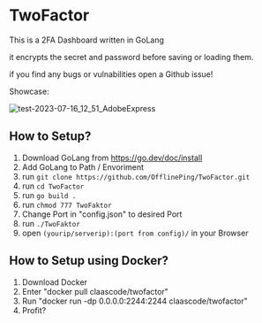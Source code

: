 # TwoFactor

This is a 2FA Dashboard written in GoLang

it encrypts the secret and password before saving or loading them.

if you find any bugs or vulnabilities open a Github issue!

Showcase:

![test-2023-07-16_12_51_AdobeExpress](https://github.com/OfflinePing/TwoFactor/assets/54213976/f151372f-e7f9-4040-94d1-cb8ef96494c0)


## How to Setup?
1. Download GoLang from https://go.dev/doc/install
2. Add GoLang to Path / Envoriment
3. run `git clone https://github.com/OfflinePing/TwoFactor.git`
4. run `cd TwoFactor`
5. run `go build .`
6. run `chmod 777 TwoFaktor`
7. Change Port in "config.json" to desired Port
8. run `./TwoFaktor`
9. open `(yourip/serverip):(port from config)/` in your Browser

## How to Setup using Docker?
1. Download Docker
2. Enter "docker pull claascode/twofactor"
3. Run "docker run -dp 0.0.0.0:2244:2244 claascode/twofactor"
4. Profit?
